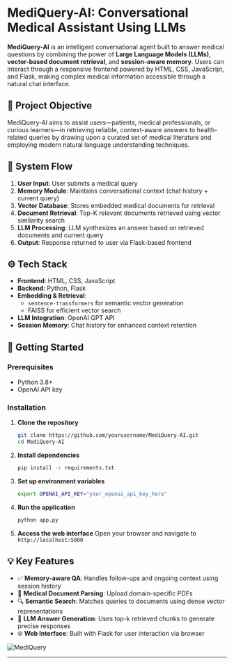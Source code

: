 # MediQuery-AI: Conversational Medical Assistant Using LLMs

**MediQuery-AI** is an intelligent conversational agent built to answer medical questions by combining the power of **Large Language Models (LLMs)**, **vector-based document retrieval**, and **session-aware memory**. Users can interact through a responsive frontend powered by HTML, CSS, JavaScript, and Flask, making complex medical information accessible through a natural chat interface.

## 📌 Project Objective

MediQuery-AI aims to assist users—patients, medical professionals, or curious learners—in retrieving reliable, context-aware answers to health-related queries by drawing upon a curated set of medical literature and employing modern natural language understanding techniques.

## 🔁 System Flow

1. **User Input**: User submits a medical query
2. **Memory Module**: Maintains conversational context (chat history + current query)
3. **Vector Database**: Stores embedded medical documents for retrieval
4. **Document Retrieval**: Top-K relevant documents retrieved using vector similarity search
5. **LLM Processing**: LLM synthesizes an answer based on retrieved documents and current query
6. **Output**: Response returned to user via Flask-based frontend

## ⚙️ Tech Stack

- **Frontend**: HTML, CSS, JavaScript
- **Backend**: Python, Flask
- **Embedding & Retrieval**:
  - `sentence-transformers` for semantic vector generation
  - FAISS for efficient vector search
- **LLM Integration**: OpenAI GPT API
- **Session Memory**: Chat history for enhanced context retention

## 🚀 Getting Started

### Prerequisites

- Python 3.8+
- OpenAI API key

### Installation

1. **Clone the repository**
   ```bash
   git clone https://github.com/yourusername/MediQuery-AI.git
   cd MediQuery-AI
   ```

2. **Install dependencies**
   ```bash
   pip install -r requirements.txt
   ```

3. **Set up environment variables**
   ```bash
   export OPENAI_API_KEY="your_openai_api_key_here"
   ```

4. **Run the application**
   ```bash
   python app.py
   ```

5. **Access the web interface**
   Open your browser and navigate to `http://localhost:5000`

## 💡 Key Features

- ✅ **Memory-aware QA**: Handles follow-ups and ongoing context using session history
- 📄 **Medical Document Parsing**: Upload domain-specific PDFs
- 🔍 **Semantic Search**: Matches queries to documents using dense vector representations
- 🤖 **LLM Answer Generation**: Uses top-k retrieved chunks to generate precise responses
- 🌐 **Web Interface**: Built with Flask for user interaction via browser

![MediQuery](https://github.com/user-attachments/assets/49d62728-f83d-4445-9b01-4cfe9df57920)

---
